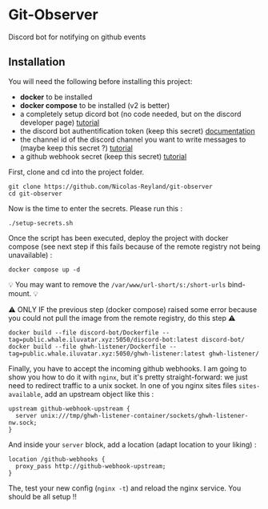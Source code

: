 # Git-Observer
Discord bot for notifying on github events

## Installation

You will need the following before installing this project:
 - **docker** to be installed
 - **docker compose** to be installed (v2 is better)
 - a completely setup dicord bot (no code needed, but on the discord developer page) [tutorial](https://discordpy.readthedocs.io/en/stable/discord.html)
 - the discord bot authentification token (keep this secret) [documentation](https://discord.com/developers/docs/topics/oauth2#bots)
 - the channel id of the discord channel you want to write messages to (maybe keep this secret ?) [tutorial](https://support.discord.com/hc/en-us/articles/206346498-Where-can-I-find-my-User-Server-Message-ID-)
 - a github webhook secret (keep this secret) [tutorial](https://docs.github.com/en/developers/webhooks-and-events/webhooks/creating-webhooks)

First, clone and cd into the project folder.
```
git clone https://github.com/Nicolas-Reyland/git-observer
cd git-observer
```

Now is the time to enter the secrets. Please run this :
```
./setup-secrets.sh
```

Once the script has been executed, deploy the project with docker compose (see next step if this fails because of the remote registry not being unavailable) :
```
docker compose up -d
```
💡 You may want to remove the `/var/www/url-short/s:/short-urls` bind-mount. 💡

⚠️ ONLY IF the previous step (docker compose) raised some error because you could not pull the image from the remote registry, do this step ⚠️
```
docker build --file discord-bot/Dockerfile --tag=public.whale.iluvatar.xyz:5050/discord-bot:latest discord-bot/
docker build --file ghwh-listener/Dockerfile --tag=public.whale.iluvatar.xyz:5050/ghwh-listener:latest ghwh-listener/
```

Finally, you have to accept the incoming github webhooks. I am going to show you how to do it with `nginx`, but it's pretty straight-forward: we just need to redirect traffic to a unix socket.
In one of you nginx sites files `sites-available`, add an upstream object like this :
```
upstream github-webhook-upstream {
  server unix:///tmp/ghwh-listener-container/sockets/ghwh-listener-nw.sock;
}
```

And inside your `server` block, add a location (adapt location to your liking) :
```
location /github-webhooks {
  proxy_pass http://github-webhook-upstream;
}
```

The, test your new config (`nginx -t`) and reload the nginx service. You should be all setup !!
